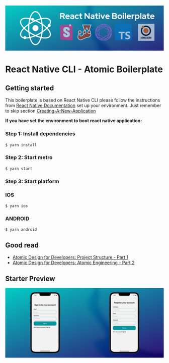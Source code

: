 ![ReactNativeBoilerplate](/.github/images/header.png)

# React Native CLI - Atomic Boilerplate

## Getting started

This boilerplate is based on React Native CLI please follow the instructions from [React Native Documentation](https://reactnative.dev/docs/environment-setup#installing-dependencies) set up your environment. Just remember to skip section [Creating-A-New-Application](https://reactnative.dev/docs/environment-setup#creating-a-new-application)

**If you have set the environment to boot react native application:**

### Step 1: Install dependencies
```
$ yarn install 
```

### Step 2: Start metro
```
$ yarn start 
```

### Step 3: Start platform
### IOS
```
$ yarn ios 
```

### ANDROID
```
$ yarn android
```

## Good read

* [Atomic Design for Developers: Project Structure - Part 1](https://betterprogramming.pub/atomic-design-for-developers-part-1-b41e547a555c)
* [Atomic Design for Developers: Atomic Engineering - Part 2](https://medium.com/swlh/atomic-design-for-developers-atomic-engineering-3591af676ef4)


## Starter Preview

![ReactNativeBoilerplate](/.github/images/mock.png)
